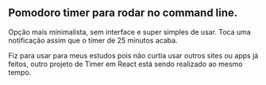 ## Pomodoro timer para rodar no command line.
Opção mais minimalista, sem interface e super simples de usar.
Toca uma notificação assim que o timer de 25 minutos acaba.

Fiz para usar para meus estudos pois não curtia usar outros sites ou apps já feitos, outro projeto de Timer em React está sendo realizado ao mesmo tempo.
